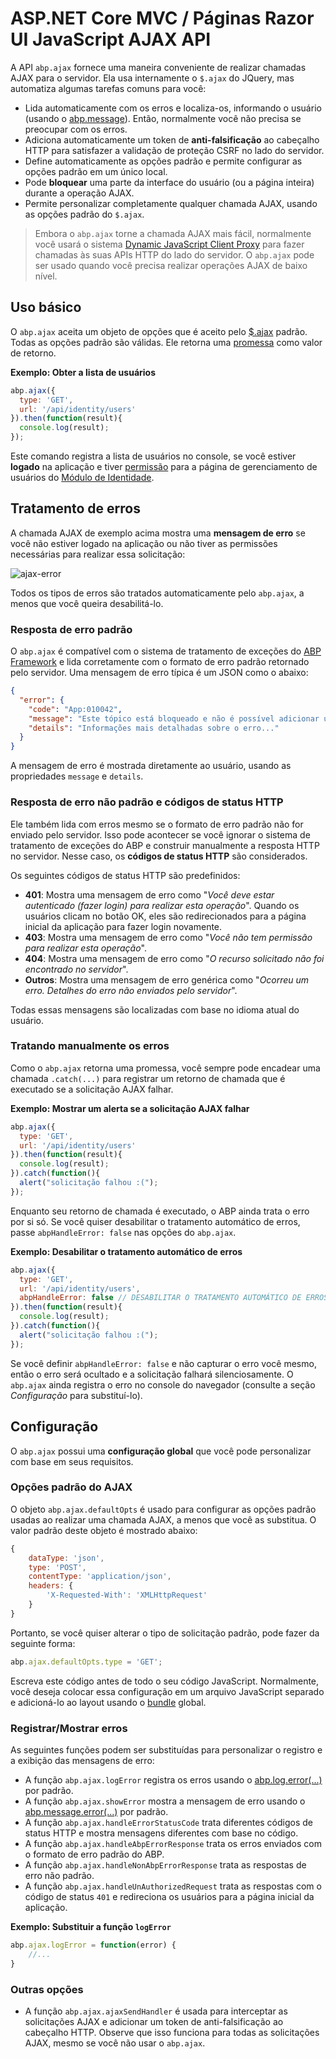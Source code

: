 # ASP.NET Core MVC / Páginas Razor UI JavaScript AJAX API

A API `abp.ajax` fornece uma maneira conveniente de realizar chamadas AJAX para o servidor. Ela usa internamente o `$.ajax` do JQuery, mas automatiza algumas tarefas comuns para você:

* Lida automaticamente com os erros e localiza-os, informando o usuário (usando o [abp.message](Message.md)). Então, normalmente você não precisa se preocupar com os erros.
* Adiciona automaticamente um token de **anti-falsificação** ao cabeçalho HTTP para satisfazer a validação de proteção CSRF no lado do servidor.
* Define automaticamente as opções padrão e permite configurar as opções padrão em um único local.
* Pode **bloquear** uma parte da interface do usuário (ou a página inteira) durante a operação AJAX.
* Permite personalizar completamente qualquer chamada AJAX, usando as opções padrão do `$.ajax`.

> Embora o `abp.ajax` torne a chamada AJAX mais fácil, normalmente você usará o sistema [Dynamic JavaScript Client Proxy](../Dynamic-JavaScript-Proxies.md) para fazer chamadas às suas APIs HTTP do lado do servidor. O `abp.ajax` pode ser usado quando você precisa realizar operações AJAX de baixo nível.

## Uso básico

O `abp.ajax` aceita um objeto de opções que é aceito pelo [$.ajax](https://api.jquery.com/jquery.ajax/#jQuery-ajax-settings) padrão. Todas as opções padrão são válidas. Ele retorna uma [promessa](https://api.jquery.com/category/deferred-object/) como valor de retorno.

**Exemplo: Obter a lista de usuários**

````js
abp.ajax({
  type: 'GET',
  url: '/api/identity/users'
}).then(function(result){
  console.log(result);
});
````

Este comando registra a lista de usuários no console, se você estiver **logado** na aplicação e tiver [permissão](../../../Authorization.md) para a página de gerenciamento de usuários do [Módulo de Identidade](../../../Modules/Identity.md).

## Tratamento de erros

A chamada AJAX de exemplo acima mostra uma **mensagem de erro** se você não estiver logado na aplicação ou não tiver as permissões necessárias para realizar essa solicitação:

![ajax-error](../../../images/ajax-error.png)

Todos os tipos de erros são tratados automaticamente pelo `abp.ajax`, a menos que você queira desabilitá-lo.

### Resposta de erro padrão

O `abp.ajax` é compatível com o sistema de tratamento de exceções do [ABP Framework](../../../Exception-Handling.md) e lida corretamente com o formato de erro padrão retornado pelo servidor. Uma mensagem de erro típica é um JSON como o abaixo:

````json
{
  "error": {
    "code": "App:010042",
    "message": "Este tópico está bloqueado e não é possível adicionar uma nova mensagem",
    "details": "Informações mais detalhadas sobre o erro..."
  }
}
````

A mensagem de erro é mostrada diretamente ao usuário, usando as propriedades `message` e `details`.

### Resposta de erro não padrão e códigos de status HTTP

Ele também lida com erros mesmo se o formato de erro padrão não for enviado pelo servidor. Isso pode acontecer se você ignorar o sistema de tratamento de exceções do ABP e construir manualmente a resposta HTTP no servidor. Nesse caso, os **códigos de status HTTP** são considerados.

Os seguintes códigos de status HTTP são predefinidos:

* **401**: Mostra uma mensagem de erro como "*Você deve estar autenticado (fazer login) para realizar esta operação*". Quando os usuários clicam no botão OK, eles são redirecionados para a página inicial da aplicação para fazer login novamente.
* **403**: Mostra uma mensagem de erro como "*Você não tem permissão para realizar esta operação*".
* **404**: Mostra uma mensagem de erro como "*O recurso solicitado não foi encontrado no servidor*".
* **Outros**: Mostra uma mensagem de erro genérica como "*Ocorreu um erro. Detalhes do erro não enviados pelo servidor*".

Todas essas mensagens são localizadas com base no idioma atual do usuário.

### Tratando manualmente os erros

Como o `abp.ajax` retorna uma promessa, você sempre pode encadear uma chamada `.catch(...)` para registrar um retorno de chamada que é executado se a solicitação AJAX falhar.

**Exemplo: Mostrar um alerta se a solicitação AJAX falhar**

````js
abp.ajax({
  type: 'GET',
  url: '/api/identity/users'
}).then(function(result){
  console.log(result);
}).catch(function(){
  alert("solicitação falhou :(");
});
````

Enquanto seu retorno de chamada é executado, o ABP ainda trata o erro por si só. Se você quiser desabilitar o tratamento automático de erros, passe `abpHandleError: false` nas opções do `abp.ajax`.

**Exemplo: Desabilitar o tratamento automático de erros**

````js
abp.ajax({
  type: 'GET',
  url: '/api/identity/users',
  abpHandleError: false // DESABILITAR O TRATAMENTO AUTOMÁTICO DE ERROS
}).then(function(result){
  console.log(result);
}).catch(function(){
  alert("solicitação falhou :(");
});
````

Se você definir `abpHandleError: false` e não capturar o erro você mesmo, então o erro será ocultado e a solicitação falhará silenciosamente. O `abp.ajax` ainda registra o erro no console do navegador (consulte a seção *Configuração* para substituí-lo).

## Configuração

O `abp.ajax` possui uma **configuração global** que você pode personalizar com base em seus requisitos.

### Opções padrão do AJAX

O objeto `abp.ajax.defaultOpts` é usado para configurar as opções padrão usadas ao realizar uma chamada AJAX, a menos que você as substitua. O valor padrão deste objeto é mostrado abaixo:

````js
{
    dataType: 'json',
    type: 'POST',
    contentType: 'application/json',
    headers: {
        'X-Requested-With': 'XMLHttpRequest'
    }
}
````

Portanto, se você quiser alterar o tipo de solicitação padrão, pode fazer da seguinte forma:

````js
abp.ajax.defaultOpts.type = 'GET';
````

Escreva este código antes de todo o seu código JavaScript. Normalmente, você deseja colocar essa configuração em um arquivo JavaScript separado e adicioná-lo ao layout usando o [bundle](../Bundling-Minification.md) global.

### Registrar/Mostrar erros

As seguintes funções podem ser substituídas para personalizar o registro e a exibição das mensagens de erro:

* A função `abp.ajax.logError` registra os erros usando o [abp.log.error(...)](Logging.md) por padrão.
* A função `abp.ajax.showError` mostra a mensagem de erro usando o [abp.message.error(...)](Message.md) por padrão.
* A função `abp.ajax.handleErrorStatusCode` trata diferentes códigos de status HTTP e mostra mensagens diferentes com base no código.
* A função `abp.ajax.handleAbpErrorResponse` trata os erros enviados com o formato de erro padrão do ABP.
* A função `abp.ajax.handleNonAbpErrorResponse` trata as respostas de erro não padrão.
* A função `abp.ajax.handleUnAuthorizedRequest` trata as respostas com o código de status `401` e redireciona os usuários para a página inicial da aplicação.

**Exemplo: Substituir a função `logError`**

````js
abp.ajax.logError = function(error) {
    //...
}
````

### Outras opções

* A função `abp.ajax.ajaxSendHandler` é usada para interceptar as solicitações AJAX e adicionar um token de anti-falsificação ao cabeçalho HTTP. Observe que isso funciona para todas as solicitações AJAX, mesmo se você não usar o `abp.ajax`.